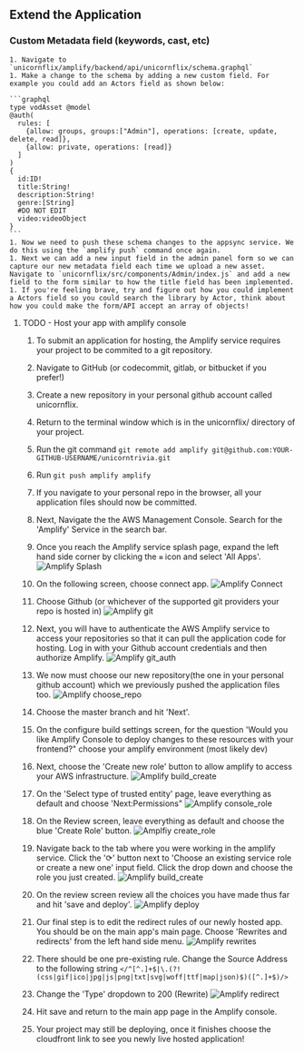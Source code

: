 
## Extend the Application

### Custom Metadata field (keywords, cast, etc)
    1. Navigate to `unicornflix/amplify/backend/api/unicornflix/schema.graphql`
    1. Make a change to the schema by adding a new custom field. For example you could add an Actors field as shown below:
    
    ```graphql
    type vodAsset @model
    @auth(
      rules: [
        {allow: groups, groups:["Admin"], operations: [create, update, delete, read]},
        {allow: private, operations: [read]}
      ]
    )
    {
      id:ID!
      title:String!
      description:String!
      genre:[String]
      #DO NOT EDIT
      video:videoObject
    } 
    ```
    1. Now we need to push these schema changes to the appsync service. We do this using the `amplify push` command once again.
    1. Next we can add a new input field in the admin panel form so we can capture our new metadata field each time we upload a new asset. Navigate to `unicornflix/src/components/Admin/index.js` and add a new field to the form similar to how the title field has been implemented.
    1. If you're feeling brave, try and figure out how you could implement a Actors field so you could search the library by Actor, think about how you could make the form/API accept an array of objects!
1. TODO - Host your app with amplify console
    1. To submit an application for hosting, the Amplify service requires your project to be commited to a git repository.
    1. Navigate to GitHub (or codecommit, gitlab, or bitbucket if you prefer!)
    1. Create a new repository in your personal github account called unicornflix.
    1. Return to the terminal window which is in the unicornflix/ directory of your project.
    1. Run the git command `git remote add amplify git@github.com:YOUR-GITHUB-USERNAME/unicorntrivia.git`
    1. Run `git push amplify amplify`
    1. If you navigate to your personal repo in the browser, all your application files should now be committed.
    1. Next, Navigate the the AWS Management Console. Search for the 'Amplify' Service in the search bar.
    1. Once you reach the Amplify service splash page, expand the left hand side corner by clicking the `≡` icon and select 'All Apps'.
    ![Amplify Splash](.././images/amplify_splash.png)

    1. On the following screen, choose connect app.
    ![Amplify Connect](.././images/amplify_connect_app.png)
    1. Choose Github (or whichever of the supported git providers your repo is hosted in)
    ![Amplify git](./images/amplify_git.png)
    1. Next, you will have to authenticate the AWS Amplify service to access your repositories so that it can pull the application code for hosting. Log in with your Github account credentials and then authorize Amplify.
    ![Amplify git_auth](.././images/amplify_git_auth.png)
    1. We now must choose our new repository(the one in your personal github account) which we previously pushed the application files too. 
    ![Amplify choose_repo](.././images/amplify_choose_repo.png)
    1. Choose the master branch and hit 'Next'.
    1. On the configure build settings screen, for the question 'Would you like Amplify Console to deploy changes to these resources with your frontend?" choose your amplify environment (most likely dev)
    1. Next, choose the 'Create new role' button to allow amplify to access your AWS infrastructure.
    ![Amplify build_create](.././images/amplify_build_create_role.png)
    1. On the 'Select type of trusted entity' page, leave everything as default and choose 'Next:Permissions"
    ![Amplify console_role](.././images/amplify_choose_repo.png)
    1. On the Review screen, leave everything as default and choose the blue 'Create Role' button.
    ![Amplfiy create_role](.././images/amplfiy_create_role.png)
    1. Navigate back to the tab where you were working in the amplify service. Click the '⟳' button next to 'Choose an existing service role or create a new one' input field. Click the drop down and choose the role you just created.
    ![Amplify build_create](.././images/amplify_role_created.png)
    1. On the review screen review all the choices you have made thus far and hit 'save and deploy'.
    ![Amplify deploy](.././images/amplify_deploy.png)
    1. Our final step is to edit the redirect rules of our newly hosted app. You should be on the main app's main page. Choose 'Rewrites and redirects' from the left hand side menu.
    ![Amplify rewrites](.././images/amplify_rewrites.png)
    1. There should be one pre-existing rule. Change the Source Address to the following string `</^[^.]+$|\.(?!(css|gif|ico|jpg|js|png|txt|svg|woff|ttf|map|json)$)([^.]+$)/>`
    1. Change the 'Type' dropdown to 200 (Rewrite)
    ![Amplify redirect](.././images/amplify_redirect.png)
    1. Hit save and return to the main app page in the Amplify console. 
    1. Your project may still be deploying, once it finishes choose the cloudfront link to see you newly live hosted application!